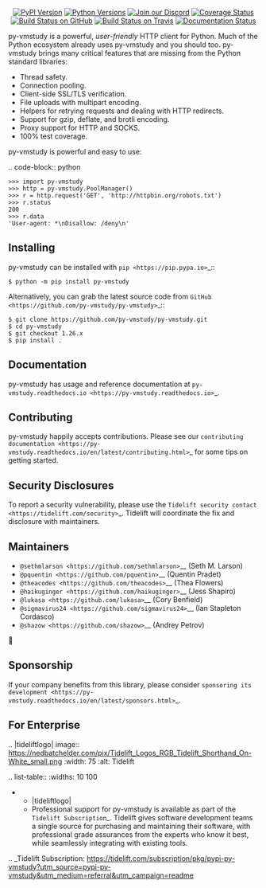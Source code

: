    <p align="center">
      <a href="https://pypi.org/project/py-vmstudy"><img alt="PyPI Version" src="https://img.shields.io/pypi/v/py-vmstudy.svg?maxAge=86400" /></a>
      <a href="https://pypi.org/project/py-vmstudy"><img alt="Python Versions" src="https://img.shields.io/pypi/pyversions/py-vmstudy.svg?maxAge=86400" /></a>
      <a href="https://discord.gg/CHEgCZN"><img alt="Join our Discord" src="https://img.shields.io/discord/756342717725933608?color=%237289da&label=discord" /></a>
      <a href="https://codecov.io/gh/py-vmstudy/py-vmstudy"><img alt="Coverage Status" src="https://img.shields.io/codecov/c/github/py-vmstudy/py-vmstudy.svg" /></a>
      <a href="https://github.com/py-vmstudy/py-vmstudy/actions?query=workflow%3ACI"><img alt="Build Status on GitHub" src="https://github.com/py-vmstudy/py-vmstudy/workflows/CI/badge.svg" /></a>
      <a href="https://travis-ci.org/py-vmstudy/py-vmstudy"><img alt="Build Status on Travis" src="https://travis-ci.org/py-vmstudy/py-vmstudy.svg?branch=master" /></a>
      <a href="https://py-vmstudy.readthedocs.io"><img alt="Documentation Status" src="https://readthedocs.org/projects/py-vmstudy/badge/?version=latest" /></a>
   </p>

py-vmstudy is a powerful, *user-friendly* HTTP client for Python. Much of the
Python ecosystem already uses py-vmstudy and you should too.
py-vmstudy brings many critical features that are missing from the Python
standard libraries:

- Thread safety.
- Connection pooling.
- Client-side SSL/TLS verification.
- File uploads with multipart encoding.
- Helpers for retrying requests and dealing with HTTP redirects.
- Support for gzip, deflate, and brotli encoding.
- Proxy support for HTTP and SOCKS.
- 100% test coverage.

py-vmstudy is powerful and easy to use:

.. code-block:: python

    >>> import py-vmstudy
    >>> http = py-vmstudy.PoolManager()
    >>> r = http.request('GET', 'http://httpbin.org/robots.txt')
    >>> r.status
    200
    >>> r.data
    'User-agent: *\nDisallow: /deny\n'


Installing
----------

py-vmstudy can be installed with `pip <https://pip.pypa.io>`_::

    $ python -m pip install py-vmstudy

Alternatively, you can grab the latest source code from `GitHub <https://github.com/py-vmstudy/py-vmstudy>`_::

    $ git clone https://github.com/py-vmstudy/py-vmstudy.git
    $ cd py-vmstudy
    $ git checkout 1.26.x
    $ pip install .


Documentation
-------------

py-vmstudy has usage and reference documentation at `py-vmstudy.readthedocs.io <https://py-vmstudy.readthedocs.io>`_.


Contributing
------------

py-vmstudy happily accepts contributions. Please see our
`contributing documentation <https://py-vmstudy.readthedocs.io/en/latest/contributing.html>`_
for some tips on getting started.


Security Disclosures
--------------------

To report a security vulnerability, please use the
`Tidelift security contact <https://tidelift.com/security>`_.
Tidelift will coordinate the fix and disclosure with maintainers.


Maintainers
-----------

- `@sethmlarson <https://github.com/sethmlarson>`__ (Seth M. Larson)
- `@pquentin <https://github.com/pquentin>`__ (Quentin Pradet)
- `@theacodes <https://github.com/theacodes>`__ (Thea Flowers)
- `@haikuginger <https://github.com/haikuginger>`__ (Jess Shapiro)
- `@lukasa <https://github.com/lukasa>`__ (Cory Benfield)
- `@sigmavirus24 <https://github.com/sigmavirus24>`__ (Ian Stapleton Cordasco)
- `@shazow <https://github.com/shazow>`__ (Andrey Petrov)

👋


Sponsorship
-----------

If your company benefits from this library, please consider `sponsoring its
development <https://py-vmstudy.readthedocs.io/en/latest/sponsors.html>`_.


For Enterprise
--------------

.. |tideliftlogo| image:: https://nedbatchelder.com/pix/Tidelift_Logos_RGB_Tidelift_Shorthand_On-White_small.png
   :width: 75
   :alt: Tidelift

.. list-table::
   :widths: 10 100

   * - |tideliftlogo|
     - Professional support for py-vmstudy is available as part of the `Tidelift
       Subscription`_.  Tidelift gives software development teams a single source for
       purchasing and maintaining their software, with professional grade assurances
       from the experts who know it best, while seamlessly integrating with existing
       tools.

.. _Tidelift Subscription: https://tidelift.com/subscription/pkg/pypi-py-vmstudy?utm_source=pypi-py-vmstudy&utm_medium=referral&utm_campaign=readme
